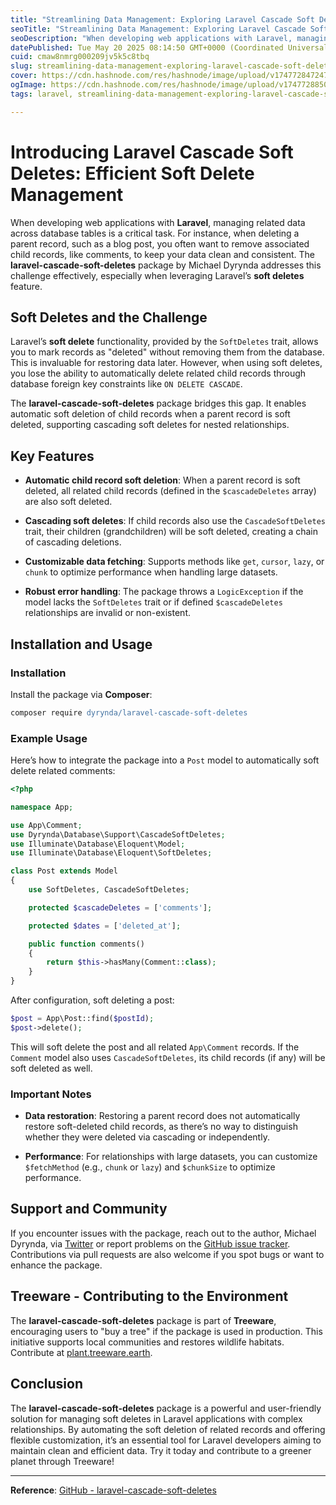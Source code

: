 ```yaml
---
title: "Streamlining Data Management: Exploring Laravel Cascade Soft Deletes"
seoTitle: "Streamlining Data Management: Exploring Laravel Cascade Soft Deletes"
seoDescription: "When developing web applications with Laravel, managing related data across database tables is a critical task. For instance, when deleting a parent record,"
datePublished: Tue May 20 2025 08:14:50 GMT+0000 (Coordinated Universal Time)
cuid: cmaw8nmrg000209jv5k5c8tbq
slug: streamlining-data-management-exploring-laravel-cascade-soft-deletes
cover: https://cdn.hashnode.com/res/hashnode/image/upload/v1747728472472/6e02f7c8-cd29-4e57-8ffe-5dd683b48185.jpeg
ogImage: https://cdn.hashnode.com/res/hashnode/image/upload/v1747728850597/d18d20ae-e771-43c6-b695-a23e5a17d3d9.jpeg
tags: laravel, streamlining-data-management-exploring-laravel-cascade-soft-deletes, exploring-laravel-cascade-soft-deletes

---
```


# Introducing Laravel Cascade Soft Deletes: Efficient Soft Delete Management

When developing web applications with **Laravel**, managing related data across database tables is a critical task. For instance, when deleting a parent record, such as a blog post, you often want to remove associated child records, like comments, to keep your data clean and consistent. The **laravel-cascade-soft-deletes** package by Michael Dyrynda addresses this challenge effectively, especially when leveraging Laravel’s **soft deletes** feature.

## Soft Deletes and the Challenge

Laravel’s **soft delete** functionality, provided by the `SoftDeletes` trait, allows you to mark records as "deleted" without removing them from the database. This is invaluable for restoring data later. However, when using soft deletes, you lose the ability to automatically delete related child records through database foreign key constraints like `ON DELETE CASCADE`.

The **laravel-cascade-soft-deletes** package bridges this gap. It enables automatic soft deletion of child records when a parent record is soft deleted, supporting cascading soft deletes for nested relationships.

## Key Features

* **Automatic child record soft deletion**: When a parent record is soft deleted, all related child records (defined in the `$cascadeDeletes` array) are also soft deleted.
    
* **Cascading soft deletes**: If child records also use the `CascadeSoftDeletes` trait, their children (grandchildren) will be soft deleted, creating a chain of cascading deletions.
    
* **Customizable data fetching**: Supports methods like `get`, `cursor`, `lazy`, or `chunk` to optimize performance when handling large datasets.
    
* **Robust error handling**: The package throws a `LogicException` if the model lacks the `SoftDeletes` trait or if defined `$cascadeDeletes` relationships are invalid or non-existent.
    

## Installation and Usage

### Installation

Install the package via **Composer**:

```apache
composer require dyrynda/laravel-cascade-soft-deletes
```

### Example Usage

Here’s how to integrate the package into a `Post` model to automatically soft delete related comments:

```php
<?php

namespace App;

use App\Comment;
use Dyrynda\Database\Support\CascadeSoftDeletes;
use Illuminate\Database\Eloquent\Model;
use Illuminate\Database\Eloquent\SoftDeletes;

class Post extends Model
{
    use SoftDeletes, CascadeSoftDeletes;

    protected $cascadeDeletes = ['comments'];

    protected $dates = ['deleted_at'];

    public function comments()
    {
        return $this->hasMany(Comment::class);
    }
}
```

After configuration, soft deleting a post:

```php
$post = App\Post::find($postId);
$post->delete();
```

This will soft delete the post and all related `App\Comment` records. If the `Comment` model also uses `CascadeSoftDeletes`, its child records (if any) will be soft deleted as well.

### Important Notes

* **Data restoration**: Restoring a parent record does not automatically restore soft-deleted child records, as there’s no way to distinguish whether they were deleted via cascading or independently.
    
* **Performance**: For relationships with large datasets, you can customize `$fetchMethod` (e.g., `chunk` or `lazy`) and `$chunkSize` to optimize performance.
    

## Support and Community

If you encounter issues with the package, reach out to the author, Michael Dyrynda, via [Twitter](https://twitter.com/michaeldyrynda) or report problems on the [GitHub issue tracker](https://github.com/michaeldyrynda/laravel-cascade-soft-deletes/issues). Contributions via pull requests are also welcome if you spot bugs or want to enhance the package.

## Treeware - Contributing to the Environment

The **laravel-cascade-soft-deletes** package is part of **Treeware**, encouraging users to "buy a tree" if the package is used in production. This initiative supports local communities and restores wildlife habitats. Contribute at [plant.treeware.earth](http://plant.treeware.earth).

## Conclusion

The **laravel-cascade-soft-deletes** package is a powerful and user-friendly solution for managing soft deletes in Laravel applications with complex relationships. By automating the soft deletion of related records and offering flexible customization, it’s an essential tool for Laravel developers aiming to maintain clean and efficient data. Try it today and contribute to a greener planet through Treeware!

---

**Reference**: [GitHub - laravel-cascade-soft-deletes](https://github.com/michaeldyrynda/laravel-cascade-soft-deletes)